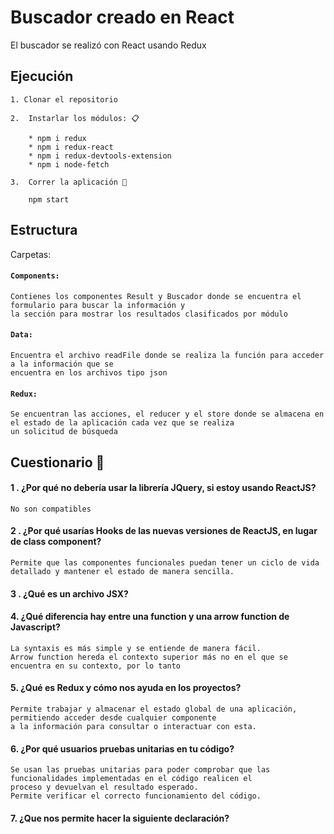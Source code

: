 # Buscador creado en React

El buscador se realizó con React usando Redux 



## Ejecución 
```
1. Clonar el repositorio 
```

```
2.  Instarlar los módulos: 📋

    * npm i redux
    * npm i redux-react
    * npm i redux-devtools-extension
    * npm i node-fetch
```

```
3.  Correr la aplicación 🚀

    npm start 
```

## Estructura 

Carpetas:
  #### `Components: ` 
    Contienes los componentes Result y Buscador donde se encuentra el formulario para buscar la información y 
    la sección para mostrar los resultados clasificados por módulo
    
  #### `Data: ` 
    Encuentra el archivo readFile donde se realiza la función para acceder a la información que se 
    encuentra en los archivos tipo json
    
   #### `Redux: ` 
    Se encuentran las acciones, el reducer y el store donde se almacena en el estado de la aplicación cada vez que se realiza
    un solicitud de búsqueda
   
   
## Cuestionario 📖

#### 1 . ¿Por qué no debería usar la librería JQuery, si estoy usando ReactJS?

    No son compatibles
	
#### 2 . ¿Por qué usarías Hooks de las nuevas versiones de ReactJS, en lugar de class component?

    Permite que las componentes funcionales puedan tener un ciclo de vida detallado y mantener el estado de manera sencilla.
    
#### 3 . ¿Qué es un archivo JSX?


#### 4. ¿Qué diferencia hay entre una function y una arrow function de Javascript?

    La syntaxis es más simple y se entiende de manera fácil.
    Arrow function hereda el contexto superior más no en el que se encuentra en su contexto, por lo tanto 

#### 5. ¿Qué es Redux y cómo nos ayuda en los proyectos?

    Permite trabajar y almacenar el estado global de una aplicación, permitiendo acceder desde cualquier componente 
    a la información para consultar o interactuar con esta.

#### 6.	¿Por qué usuarios pruebas unitarias en tu código?

    Se usan las pruebas unitarias para poder comprobar que las funcionalidades implementadas en el código realicen el
    proceso y devuelvan el resultado esperado.
    Permite verificar el correcto funcionamiento del código.
    
#### 7.	¿Que nos permite hacer la siguiente declaración?


